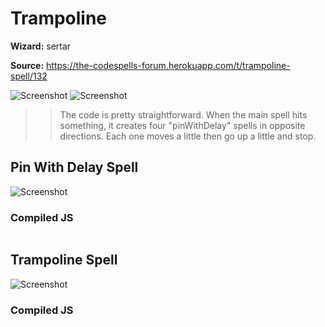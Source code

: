 # Trampoline

**Wizard:** sertar

**Source:** https://the-codespells-forum.herokuapp.com/t/trampoline-spell/132

![Screenshot](https://raw.githubusercontent.com/SittingFox/CodeSpells/master/orb/images/Trampoline01.png)
![Screenshot](https://raw.githubusercontent.com/SittingFox/CodeSpells/master/orb/images/Trampoline02.png)

>> The code is pretty straightforward. When the main spell hits something, it creates four "pinWithDelay" spells in opposite directions. Each one moves a little then go up a little and stop.

## Pin With Delay Spell
![Screenshot](https://raw.githubusercontent.com/SittingFox/CodeSpells/master/orb/images/Trampoline04.png)

### Compiled JS

```Javascript

```

## Trampoline Spell
![Screenshot](https://raw.githubusercontent.com/SittingFox/CodeSpells/master/orb/images/Trampoline03.png)

### Compiled JS

```Javascript

```
